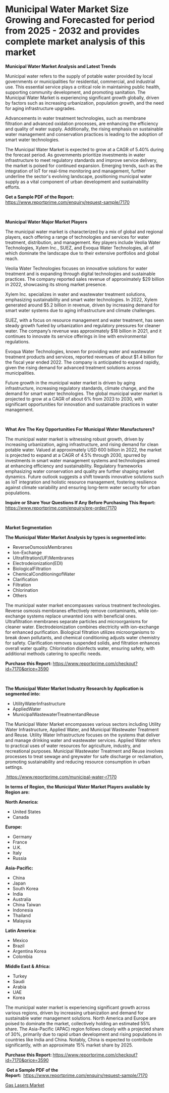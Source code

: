 <p><h1>Municipal Water Market Size Growing and Forecasted for period from 2025 - 2032 and provides complete market analysis of this market</h1></p><p><strong>Municipal Water Market Analysis and Latest Trends</strong></p>
<p><p>Municipal water refers to the supply of potable water provided by local governments or municipalities for residential, commercial, and industrial use. This essential service plays a critical role in maintaining public health, supporting community development, and promoting sanitation. The Municipal Water Market is experiencing significant growth globally, driven by factors such as increasing urbanization, population growth, and the need for aging infrastructure upgrades.</p><p>Advancements in water treatment technologies, such as membrane filtration and advanced oxidation processes, are enhancing the efficiency and quality of water supply. Additionally, the rising emphasis on sustainable water management and conservation practices is leading to the adoption of smart water technologies. </p><p>The Municipal Water Market is expected to grow at a CAGR of 5.40% during the forecast period. As governments prioritize investments in water infrastructure to meet regulatory standards and improve service delivery, the market is poised for continued expansion. Emerging trends, such as the integration of IoT for real-time monitoring and management, further underline the sector's evolving landscape, positioning municipal water supply as a vital component of urban development and sustainability efforts.</p></p>
<p><strong>Get a Sample PDF of the Report:&nbsp;</strong> <a href="https://www.reportprime.com/enquiry/request-sample/7170?utm_campaign=2315&utm_medium=2&utm_source=Github&utm_content=ia&utm_term=19032025&utm_id=municipal-water">https://www.reportprime.com/enquiry/request-sample/7170</a></p>
<p>&nbsp;</p>
<p><strong>Municipal Water Major Market Players</strong></p>
<p><p>The municipal water market is characterized by a mix of global and regional players, each offering a range of technologies and services for water treatment, distribution, and management. Key players include Veolia Water Technologies, Xylem Inc., SUEZ, and Evoqua Water Technologies, all of which dominate the landscape due to their extensive portfolios and global reach.</p><p>Veolia Water Technologies focuses on innovative solutions for water treatment and is expanding through digital technologies and sustainable practices. The company reported sales revenue of approximately $29 billion in 2022, showcasing its strong market presence. </p><p>Xylem Inc. specializes in water and wastewater treatment solutions, emphasizing sustainability and smart water technologies. In 2022, Xylem generated around $5.2 billion in revenue, driven by increasing demand for smart water systems due to aging infrastructure and climate challenges.</p><p>SUEZ, with a focus on resource management and water treatment, has seen steady growth fueled by urbanization and regulatory pressures for cleaner water. The company’s revenue was approximately $18 billion in 2021, and it continues to innovate its service offerings in line with environmental regulations.</p><p>Evoqua Water Technologies, known for providing water and wastewater treatment products and services, reported revenues of about $1.4 billion for the fiscal year ended 2022. The company is anticipated to expand rapidly, given the rising demand for advanced treatment solutions across municipalities.</p><p>Future growth in the municipal water market is driven by aging infrastructure, increasing regulatory standards, climate change, and the demand for smart water technologies. The global municipal water market is projected to grow at a CAGR of about 6% from 2023 to 2030, with significant opportunities for innovation and sustainable practices in water management.</p></p>
<p>&nbsp;</p>
<p><strong>What Are The Key Opportunities For Municipal Water Manufacturers?</strong></p>
<p><p>The municipal water market is witnessing robust growth, driven by increasing urbanization, aging infrastructure, and rising demand for clean potable water. Valued at approximately USD 600 billion in 2022, the market is projected to expand at a CAGR of 4.5% through 2030, spurred by investments in smart water management systems and technologies aimed at enhancing efficiency and sustainability. Regulatory frameworks emphasizing water conservation and quality are further shaping market dynamics. Future outlook suggests a shift towards innovative solutions such as IoT integration and holistic resource management, fostering resilience against climate variability and ensuring long-term water security for urban populations.</p></p>
<p><strong>Inquire or Share Your Questions If Any Before Purchasing This Report:</strong> <a href="https://www.reportprime.com/enquiry/pre-order/7170?utm_campaign=2315&utm_medium=2&utm_source=Github&utm_content=ia&utm_term=19032025&utm_id=municipal-water">https://www.reportprime.com/enquiry/pre-order/7170</a></p>
<p>&nbsp;</p>
<p><strong>Market Segmentation</strong></p>
<p><strong>The Municipal Water Market Analysis by types is segmented into:</strong></p>
<p><ul><li>ReverseOsmosisMembranes</li><li>Ion-Exchange</li><li>Ultrafiltration(UF)Membranes</li><li>Electrodeionization(EDI)</li><li>BiologicalFiltration</li><li>ChemicalConditioningofWater</li><li>Clarification</li><li>Filtration</li><li>Chlorination</li><li>Others</li></ul></p>
<p><p>The municipal water market encompasses various treatment technologies. Reverse osmosis membranes effectively remove contaminants, while ion-exchange systems replace unwanted ions with beneficial ones. Ultrafiltration membranes separate particles and microorganisms for cleaner water. Electrodeionization combines electricity with ion-exchange for enhanced purification. Biological filtration utilizes microorganisms to break down pollutants, and chemical conditioning adjusts water chemistry for safety. Clarification removes suspended solids, and filtration enhances overall water quality. Chlorination disinfects water, ensuring safety, with additional methods catering to specific needs.</p></p>
<p><strong>Purchase this Report:&nbsp;</strong><a href="https://www.reportprime.com/checkout?id=7170&price=3590&utm_campaign=2315&utm_medium=2&utm_source=Github&utm_content=ia&utm_term=19032025&utm_id=municipal-water">https://www.reportprime.com/checkout?id=7170&price=3590</a></p>
<p>&nbsp;</p>
<p><strong>The Municipal Water Market Industry Research by Application is segmented into:</strong></p>
<p><ul><li>UtilityWaterInfrastructure</li><li>AppliedWater</li><li>MunicipalWastewaterTreatmentandReuse</li></ul></p>
<p><p>The Municipal Water Market encompasses various sectors including Utility Water Infrastructure, Applied Water, and Municipal Wastewater Treatment and Reuse. Utility Water Infrastructure focuses on the systems that deliver and manage drinking water and wastewater services. Applied Water refers to practical uses of water resources for agriculture, industry, and recreational purposes. Municipal Wastewater Treatment and Reuse involves processes to treat sewage and greywater for safe discharge or reclamation, promoting sustainability and reducing resource consumption in urban settings.</p></p>
<p><a href="https://www.reportprime.com/municipal-water-r7170?utm_campaign=2315&utm_medium=2&utm_source=Github&utm_content=ia&utm_term=19032025&utm_id=municipal-water">&nbsp;https://www.reportprime.com/municipal-water-r7170</a></p>
<p><strong>In terms of Region, the Municipal Water Market Players available by Region are:</strong></p>
<p>
    <p> <strong> North America: </strong>
        <ul>
            <li>United States</li>
            <li>Canada</li>
        </ul>
        </p> 
    <p> <strong> Europe: </strong>
        <ul>
            <li>Germany</li>
            <li>France</li>
            <li>U.K.</li>
            <li>Italy</li>
            <li>Russia</li>
        </ul>
        </p> 
    <p> <strong> Asia-Pacific: </strong>
        <ul>
            <li>China</li>
            <li>Japan</li>
            <li>South Korea</li>
            <li>India</li>
            <li>Australia</li>
            <li>China Taiwan</li>
            <li>Indonesia</li>
            <li>Thailand</li>
            <li>Malaysia</li>
        </ul>
        </p> 
    <p> <strong> Latin America: </strong>
        <ul>
            <li>Mexico</li>
            <li>Brazil</li>
            <li>Argentina Korea</li>
            <li>Colombia</li>
        </ul>
        </p> 
    <p> <strong> Middle East & Africa: </strong>
        <ul>
            <li>Turkey</li>
            <li>Saudi</li>
            <li>Arabia</li>
            <li>UAE</li>
            <li>Korea</li>
        </ul>
    </p>
    </p>
<p><p>The municipal water market is experiencing significant growth across various regions, driven by increasing urbanization and demand for sustainable water management solutions. North America and Europe are poised to dominate the market, collectively holding an estimated 55% share. The Asia-Pacific (APAC) region follows closely with a projected share of 30%, primarily due to rapid urban development and rising populations in countries like India and China. Notably, China is expected to contribute significantly, with an approximate 15% market share by 2025.</p></p>
<p><strong>Purchase this Report: </strong><a href="https://www.reportprime.com/checkout?id=7170&price=3590&utm_campaign=2315&utm_medium=2&utm_source=Github&utm_content=ia&utm_term=19032025&utm_id=municipal-water">https://www.reportprime.com/checkout?id=7170&price=3590</a></p>
<p>&nbsp;<strong>Get a Sample PDF of the Report:&nbsp;&nbsp;</strong><a href="https://www.reportprime.com/enquiry/request-sample/7170?utm_campaign=2315&utm_medium=2&utm_source=Github&utm_content=ia&utm_term=19032025&utm_id=municipal-water">https://www.reportprime.com/enquiry/request-sample/7170</a></p>
<p><strong></strong></p>
<p><p><a href="https://github.com/supicweg/Market-Research-Report-List-1/blob/main/gas-lasers-market.md?utm_campaign=2315&utm_medium=2&utm_source=Github&utm_content=ia&utm_term=19032025&utm_id=municipal-water">Gas Lasers Market</a></p></p>